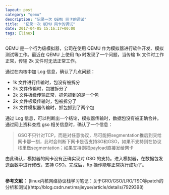 ```yaml
---
layout: post
category: "qemu"
description: "记录一次 QEMU 网卡的调试"
title:  "记录一次 QEMU 网卡的调试"
date: 2017-04-05 15:16:17+00:00
tags: [linux]
---
```


QEMU 是一个行为级模拟器，公司在使用 QEMU 作为模拟器进行软件开发、模拟测试等工作。最近在 QEMU 上使用 ftp 时发现了一个问题，当传输 1k 文件时工作正常，传输 2k 文件时无法正常工作。

通过在内核中加 Log 信息，确认了几点问题：

* 1k 文件进行传输时，包没有被拆分
* 2k 文件传输时，包被拆分了
* 2k 文件板级传输正常，抓包抓到的是一个包
* 2k 文件板级传输时，包被拆分了
* 2k 文件模拟器传输时，抓包抓到了两个包

通过 Log 信息，可以判断出一个结论，模拟器传输时，数据包没有被正确合并。通过网上资料查找 gso 相关信息时，确认了一个信息：

> GSO不只针对TCP，而是对任意协议，尽可能把segmentation推后到交给网卡那一刻，此时会判断下网卡是否支持SG和GSO，如果不支持则在协议栈里做segmentation；如果支持则把payload直接发给网卡

由此确认，模拟器的网卡没有正确实现对 GSO 的支持。进入模拟器，在数据包发送函数中进行修改，支持 GSO。完成后，ftp 操作能够正常执行成功了。

</br>
<b>参考文献：</b>  
[linux内核网络协议栈学习笔记：关于GRO/GSO/LRO/TSO等patch的分析和测试](http://blog.csdn.net/majieyue/article/details/7929398)